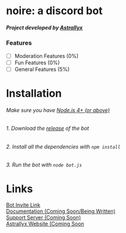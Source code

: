 <center>
    
</center>

# noire: a discord bot
##### Project developed by [Astrallyx](github.com/astrallyx)
### Features
- [ ] Moderation Features (0%)
- [ ] Fun Features (0%)
- [ ] General Features (5%)

# Installation
###### Make sure you have [Node.js 4+ (or above)](https://nodejs.org/en/)
###### 1. Download the [release](https://github.com/astrallyx/noire/releases) of the bot
###### 2. Install all the dependencies with `npm install`
###### 3. Run the bot with `node bot.js`


# Links
[Bot Invite Link](https://discordapp.com/oauth2/authorize?&client_id=333834512922574848&scope=bot)<br>
[Documentation (Coming Soon/Being Written)]()<br>
[Support Server (Coming Soon)]()<br>
[Astrallyx Website (Coming Soon]()<br>